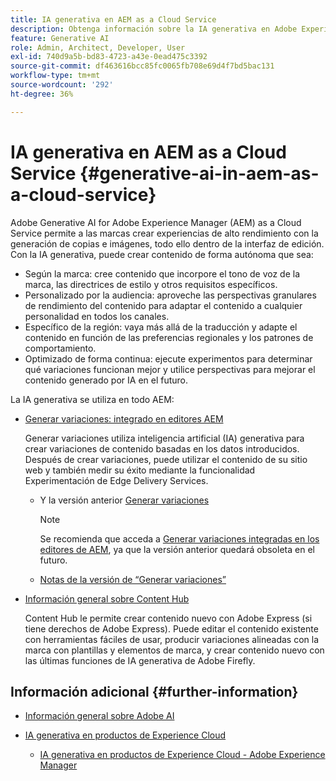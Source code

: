 ```yaml
---
title: IA generativa en AEM as a Cloud Service
description: Obtenga información sobre la IA generativa en Adobe Experience Manager as a Cloud Service.
feature: Generative AI
role: Admin, Architect, Developer, User
exl-id: 740d9a5b-bd83-4723-a43e-0ead475c3392
source-git-commit: df463616bcc85fc0065fb708e69d4f7bd5bac131
workflow-type: tm+mt
source-wordcount: '292'
ht-degree: 36%

---
```


# IA generativa en AEM as a Cloud Service {#generative-ai-in-aem-as-a-cloud-service}

Adobe Generative AI for Adobe Experience Manager (AEM) as a Cloud Service permite a las marcas crear experiencias de alto rendimiento con la generación de copias e imágenes, todo ello dentro de la interfaz de edición. Con la IA generativa, puede crear contenido de forma autónoma que sea:

* Según la marca: cree contenido que incorpore el tono de voz de la marca, las directrices de estilo y otros requisitos específicos.
* Personalizado por la audiencia: aproveche las perspectivas granulares de rendimiento del contenido para adaptar el contenido a cualquier personalidad en todos los canales.
* Específico de la región: vaya más allá de la traducción y adapte el contenido en función de las preferencias regionales y los patrones de comportamiento.
* Optimizado de forma continua: ejecute experimentos para determinar qué variaciones funcionan mejor y utilice perspectivas para mejorar el contenido generado por IA en el futuro.

La IA generativa se utiliza en todo AEM:

* [Generar variaciones: integrado en editores AEM](/help/generative-ai/generate-variations-integrated-editor.md)

  Generar variaciones utiliza inteligencia artificial (IA) generativa para crear variaciones de contenido basadas en los datos introducidos. Después de crear variaciones, puede utilizar el contenido de su sitio web y también medir su éxito mediante la funcionalidad Experimentación de Edge Delivery Services.

   * Y la versión anterior [Generar variaciones](/help/generative-ai/generate-variations.md)

     >[!NOTE]
     >
     >Se recomienda que acceda a [Generar variaciones integradas en los editores de AEM](/help/generative-ai/generate-variations-integrated-editor.md), ya que la versión anterior quedará obsoleta en el futuro.

   * [Notas de la versión de “Generar variaciones”](/help/generative-ai/release-notes-generate-variations.md)

* [Información general sobre Content Hub](/help/assets/product-overview.md)

  Content Hub le permite crear contenido nuevo con Adobe Express (si tiene derechos de Adobe Express). Puede editar el contenido existente con herramientas fáciles de usar, producir variaciones alineadas con la marca con plantillas y elementos de marca, y crear contenido nuevo con las últimas funciones de IA generativa de Adobe Firefly.

<!-- 
  * [AI Assistant in Adobe Experience Manager](/help/implementing/cloud-manager/aem-ai-assistant.md)
-->

## Información adicional {#further-information}

* [Información general sobre Adobe AI](https://www.adobe.com/ai/overview.html)

* [IA generativa en productos de Experience Cloud](https://experienceleague.adobe.com/es/docs/core-services/interface/features/generative-ai)

   * [IA generativa en productos de Experience Cloud - Adobe Experience Manager](https://experienceleague.adobe.com/es/docs/core-services/interface/features/generative-ai#aem)
